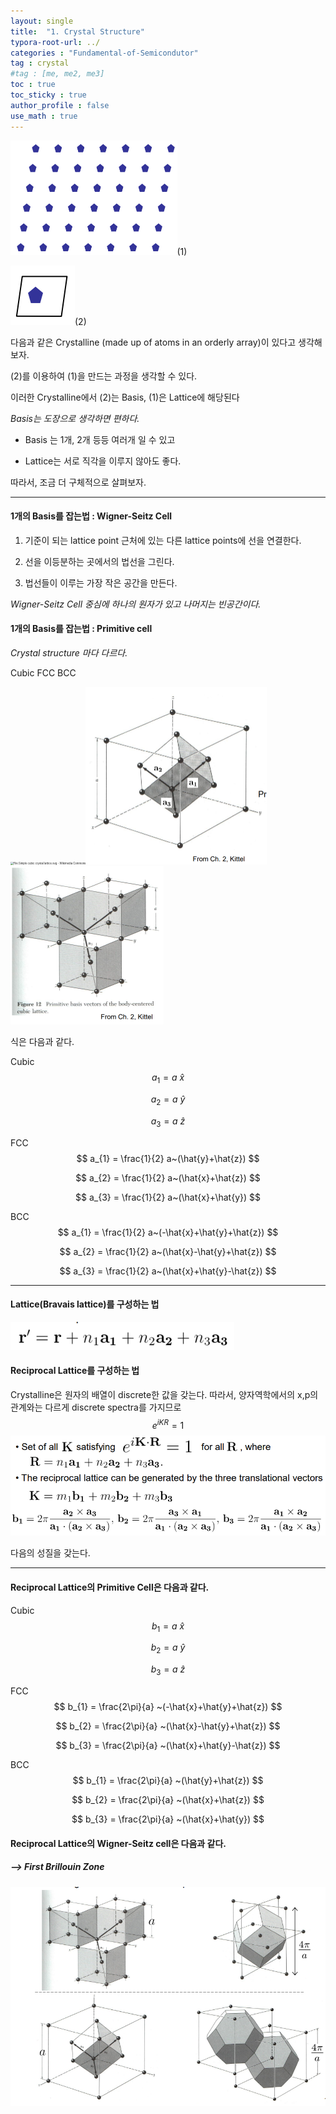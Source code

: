 ```yaml
---
layout: single
title:  "1. Crystal Structure"
typora-root-url: ../
categories : "Fundamental-of-Semicondutor"
tag : crystal
#tag : [me, me2, me3]
toc : true
toc_sticky : true
author_profile : false
use_math : true
---
```


<img src="/images/2024-08-06-1-semiconductor/image-20221020173830037.png" alt="image-20221020173830037" style="zoom:50%;" />(1)

![image-20221020173846766](/images/2024-08-06-1-semiconductor/image-20221020173846766.png)(2)

다음과 같은 Crystalline (made up of atoms in an orderly array)이 있다고 생각해보자. 

(2)를 이용하여 (1)을 만드는 과정을 생각할 수 있다. 

이러한 Crystalline에서 (2)는 Basis, (1)은 Lattice에 해당된다

*Basis는 도장으로 생각하면 편하다.*

* Basis 는 1개, 2개 등등 여러개 일 수 있고 

* Lattice는 서로 직각을 이루지 않아도 좋다. 

따라서, 조금 더 구체적으로 살펴보자.



-----

#### 1개의 Basis를 잡는법 : Wigner-Seitz Cell

1. 기준이 되는 lattice point 근처에 있는 다른 lattice points에 선을 연결한다.

2. 선을 이등분하는 곳에서의 법선을 그린다.

3. 법선들이 이루는 가장 작은 공간을 만든다.

   

*Wigner-Seitz Cell 중심에 하나의 원자가 있고 나머지는 빈공간이다.*

#### 1개의 Basis를 잡는법 : Primitive cell

*Crystal structure 마다 다르다.*

Cubic	FCC	BCC

<img src="https://upload.wikimedia.org/wikipedia/commons/thumb/7/75/Simple_cubic_crystal_lattice.svg/1024px-Simple_cubic_crystal_lattice.svg.png" alt="File:Simple cubic crystal lattice.svg - Wikimedia Commons" style="zoom:30%;" /><img src="/images/2024-08-06-1-semiconductor/image-20221020175244603.png" alt="image-20221020175244603" style="zoom:50%;" /><img src="/images/2024-08-06-1-semiconductor/\image-20221020175318349.png" alt="image-20221020175318349" style="zoom:50%;" />

식은 다음과 같다.

Cubic
$$
a_{1} = a~\hat{x}
$$

$$
a_{2} = a~\hat{y}
$$

$$
a_{3} = a~\hat{z}
$$

FCC
$$
a_{1} = \frac{1}{2} a~(\hat{y}+\hat{z})
$$

$$
a_{2} = \frac{1}{2} a~(\hat{x}+\hat{z})
$$

$$
a_{3} = \frac{1}{2} a~(\hat{x}+\hat{y})
$$

BCC
$$
a_{1} = \frac{1}{2} a~(-\hat{x}+\hat{y}+\hat{z})
$$

$$
a_{2} = \frac{1}{2} a~(\hat{x}-\hat{y}+\hat{z})
$$

$$
a_{3} = \frac{1}{2} a~(\hat{x}+\hat{y}-\hat{z})
$$



---

#### Lattice(Bravais lattice)를 구성하는 법

<img src="/images/2024-08-06-1-semiconductor/image-20221020181320440.png" alt="image-20221020181320440" style="zoom:80%;" />

#### Reciprocal Lattice를 구성하는 법

Crystalline은 원자의 배열이 discrete한 값을 갖는다. 따라서, 양자역학에서의 x,p의 관계와는 다르게 discrete spectra를 가지므로  
$$
e^{iKR}=1
$$
<img src="/images/2024-08-06-1-semiconductor/image-20221020181049820.png" alt="image-20221020181049820" style="zoom:80%;" />

다음의 성질을 갖는다.

---

#### Reciprocal Lattice의 Primitive Cell은 다음과 같다.

Cubic
$$
b_{1} = a~\hat{x}
$$

$$
b_{2} = a~\hat{y}
$$

$$
b_{3} = a~\hat{z}
$$





FCC
$$
b_{1} = \frac{2\pi}{a} ~(-\hat{x}+\hat{y}+\hat{z})
$$

$$
b_{2} = \frac{2\pi}{a} ~(\hat{x}-\hat{y}+\hat{z})
$$

$$
b_{3} = \frac{2\pi}{a} ~(\hat{x}+\hat{y}-\hat{z})
$$

BCC
$$
b_{1} = \frac{2\pi}{a} ~(\hat{y}+\hat{z})
$$

$$
b_{2} = \frac{2\pi}{a} ~(\hat{x}+\hat{z})
$$

$$
b_{3} = \frac{2\pi}{a} ~(\hat{x}+\hat{y})
$$



#### Reciprocal Lattice의 Wigner-Seitz cell은 다음과 같다.

##### --> First Brillouin Zone

<img src="/images/2024-08-06-1-semiconductor/\image-20221020182440292.png" alt="image-20221020182440292" />